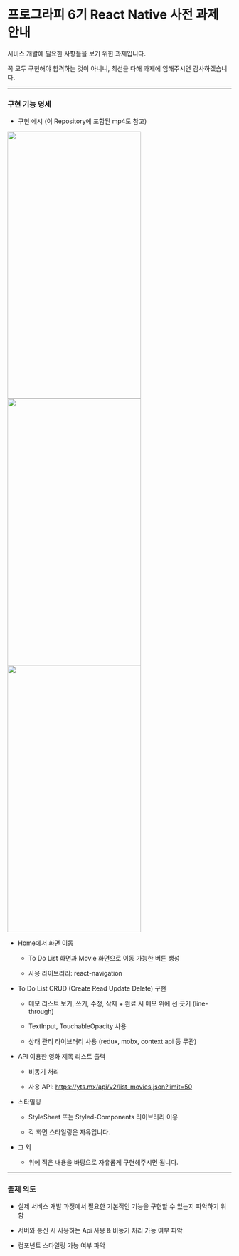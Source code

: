 # 프로그라피 6기 React Native 사전 과제 안내

서비스 개발에 필요한 사항들을 보기 위한 과제입니다.

꼭 모두 구현해야 합격하는 것이 아니니, 최선을 다해 과제에 임해주시면 감사하겠습니다.

---

### 구현 기능 명세

- 구현 예시 (이 Repository에 포함된 mp4도 참고)

<img src="https://user-images.githubusercontent.com/38369729/75458490-39b5d700-59c1-11ea-8af3-f0ad51862868.png" width="300" height="600">
  <img src="https://user-images.githubusercontent.com/38369729/75459437-c1e8ac00-59c2-11ea-8958-4e366e3a4971.png" width="300" height="600">
  <img src="https://user-images.githubusercontent.com/38369729/75458500-3cb0c780-59c1-11ea-8b42-b033c2b7f38e.png" width="300" height="600">

- Home에서 화면 이동

  - To Do List 화면과 Movie 화면으로 이동 가능한 버튼 생성

  - 사용 라이브러리: react-navigation

- To Do List CRUD (Create Read Update Delete) 구현

  - 메모 리스트 보기, 쓰기, 수정, 삭제 + 완료 시 메모 위에 선 긋기 (line-through)

  - TextInput, TouchableOpacity 사용

  - 상태 관리 라이브러리 사용 (redux, mobx, context api 등 무관)

- API 이용한 영화 제목 리스트 출력

  - 비동기 처리

  - 사용 API: https://yts.mx/api/v2/list_movies.json?limit=50

- 스타일링

  - StyleSheet 또는 Styled-Components 라이브러리 이용

  - 각 화면 스타일링은 자유입니다.

- 그 외

  - 위에 적은 내용을 바탕으로 자유롭게 구현해주시면 됩니다.

---

### 출제 의도

- 실제 서비스 개발 과정에서 필요한 기본적인 기능을 구현할 수 있는지 파악하기 위함

- 서버와 통신 시 사용하는 Api 사용 & 비동기 처리 가능 여부 파악

- 컴포넌트 스타일링 가능 여부 파악
